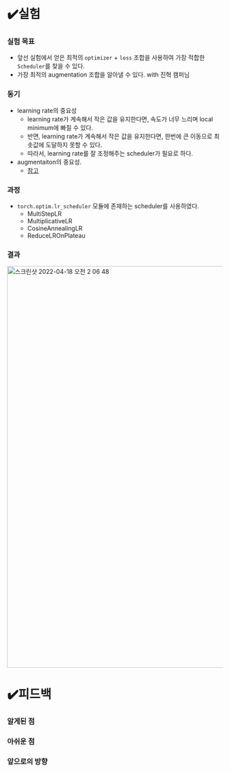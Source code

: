 # ✔️실험
### 실험 목표

- 앞선 실험에서 얻은 최적의 `optimizer` + `loss` 조합을 사용하여 가장 적합한 `Scheduler`를 찾을 수 있다.
- 가장 최적의 augmentation 조합을 알아낼 수 있다. with 진혁 캠퍼님

### 동기

- learning rate의 중요성
  - learning rate가 계속해서 작은 값을 유지한다면, 속도가 너무 느리며 local minimum에 빠질 수 있다.
  - 반면, learning rate가 계속해서 작은 값을 유지한다면, 한번에 큰 이동으로 최솟값에 도달하지 못할 수 있다.
  - 따라서, learning rate를 잘 조정해주는 scheduler가 필요로 하다.
- augmentaiton의 중요성.  
  - [참고](https://arxiv.org/pdf/2108.06949.pdf)


### 과정

- `torch.optim.lr_scheduler` 모듈에 존재하는  scheduler를 사용하였다.
  - MultiStepLR
  - MultiplicativeLR
  - CosineAnnealingLR
  - ReduceLROnPlateau

### 결과
<img width="938" alt="스크린샷 2022-04-18 오전 2 06 48" src="https://user-images.githubusercontent.com/57162812/163724993-e3e20cf4-13fb-4b8d-ace9-84bb014b0671.png">

# ✔️피드백
### 알게된 점
### 아쉬운 점
### 앞으로의 방향
